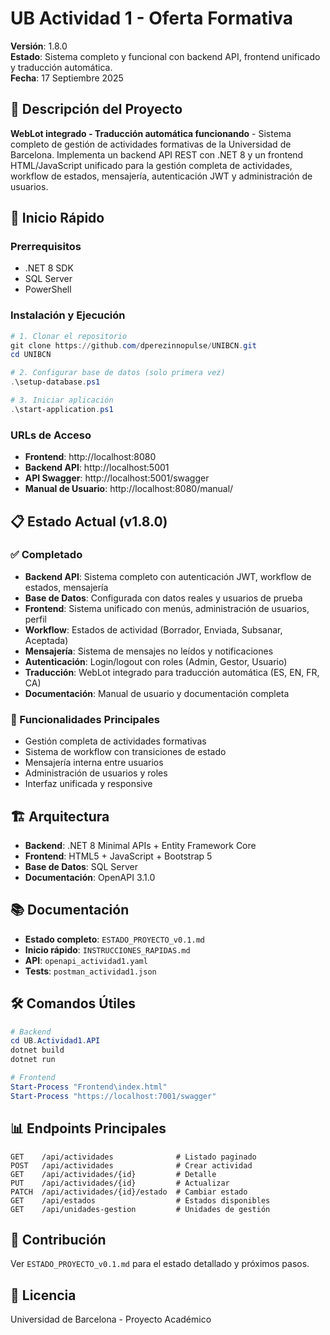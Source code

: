 # UB Actividad 1 - Oferta Formativa

**Versión**: 1.8.0  
**Estado**: Sistema completo y funcional con backend API, frontend unificado y traducción automática.  
**Fecha**: 17 Septiembre 2025

## 🎯 Descripción del Proyecto

**WebLot integrado - Traducción automática funcionando** - Sistema completo de gestión de actividades formativas de la Universidad de Barcelona. Implementa un backend API REST con .NET 8 y un frontend HTML/JavaScript unificado para la gestión completa de actividades, workflow de estados, mensajería, autenticación JWT y administración de usuarios.

## 🚀 Inicio Rápido

### Prerrequisitos
- .NET 8 SDK
- SQL Server
- PowerShell

### Instalación y Ejecución
```powershell
# 1. Clonar el repositorio
git clone https://github.com/dperezinnopulse/UNIBCN.git
cd UNIBCN

# 2. Configurar base de datos (solo primera vez)
.\setup-database.ps1

# 3. Iniciar aplicación
.\start-application.ps1
```

### URLs de Acceso
- **Frontend**: http://localhost:8080
- **Backend API**: http://localhost:5001
- **API Swagger**: http://localhost:5001/swagger
- **Manual de Usuario**: http://localhost:8080/manual/

## 📋 Estado Actual (v1.8.0)

### ✅ Completado
- **Backend API**: Sistema completo con autenticación JWT, workflow de estados, mensajería
- **Base de Datos**: Configurada con datos reales y usuarios de prueba
- **Frontend**: Sistema unificado con menús, administración de usuarios, perfil
- **Workflow**: Estados de actividad (Borrador, Enviada, Subsanar, Aceptada)
- **Mensajería**: Sistema de mensajes no leídos y notificaciones
- **Autenticación**: Login/logout con roles (Admin, Gestor, Usuario)
- **Traducción**: WebLot integrado para traducción automática (ES, EN, FR, CA)
- **Documentación**: Manual de usuario y documentación completa

### 🚀 Funcionalidades Principales
- Gestión completa de actividades formativas
- Sistema de workflow con transiciones de estado
- Mensajería interna entre usuarios
- Administración de usuarios y roles
- Interfaz unificada y responsive

## 🏗️ Arquitectura

- **Backend**: .NET 8 Minimal APIs + Entity Framework Core
- **Frontend**: HTML5 + JavaScript + Bootstrap 5
- **Base de Datos**: SQL Server
- **Documentación**: OpenAPI 3.1.0

## 📚 Documentación

- **Estado completo**: `ESTADO_PROYECTO_v0.1.md`
- **Inicio rápido**: `INSTRUCCIONES_RAPIDAS.md`
- **API**: `openapi_actividad1.yaml`
- **Tests**: `postman_actividad1.json`

## 🛠️ Comandos Útiles

```powershell
# Backend
cd UB.Actividad1.API
dotnet build
dotnet run

# Frontend
Start-Process "Frontend\index.html"
Start-Process "https://localhost:7001/swagger"
```

## 📊 Endpoints Principales

```
GET    /api/actividades              # Listado paginado
POST   /api/actividades              # Crear actividad
GET    /api/actividades/{id}         # Detalle
PUT    /api/actividades/{id}         # Actualizar
PATCH  /api/actividades/{id}/estado  # Cambiar estado
GET    /api/estados                  # Estados disponibles
GET    /api/unidades-gestion         # Unidades de gestión
```

## 🤝 Contribución

Ver `ESTADO_PROYECTO_v0.1.md` para el estado detallado y próximos pasos.

## 📄 Licencia

Universidad de Barcelona - Proyecto Académico